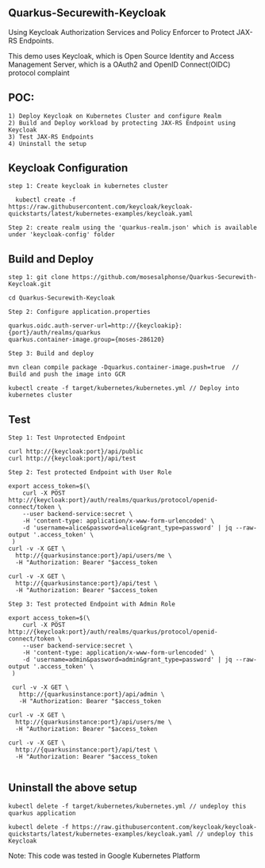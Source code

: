 ## Quarkus-Securewith-Keycloak
Using Keycloak Authorization Services and Policy Enforcer to Protect JAX-RS Endpoints.

This demo uses Keycloak, which is Open Source Identity and Access Management Server, which is a OAuth2 and OpenID Connect(OIDC) protocol complaint

## POC:

```
1) Deploy Keycloak on Kubernetes Cluster and configure Realm
2) Build and Deploy workload by protecting JAX-RS Endpoint using Keycloak
3) Test JAX-RS Endpoints
4) Uninstall the setup
```

## Keycloak Configuration

```
step 1: Create keycloak in kubernetes cluster
  
  kubectl create -f https://raw.githubusercontent.com/keycloak/keycloak-quickstarts/latest/kubernetes-examples/keycloak.yaml

Step 2: create realm using the 'quarkus-realm.json' which is available under 'keycloak-config' folder
```

## Build and Deploy

```
step 1: git clone https://github.com/mosesalphonse/Quarkus-Securewith-Keycloak.git

cd Quarkus-Securewith-Keycloak

Step 2: Configure application.properties

quarkus.oidc.auth-server-url=http://{keycloakip}:{port}/auth/realms/quarkus
quarkus.container-image.group={moses-286120}

Step 3: Build and deploy

mvn clean compile package -Dquarkus.container-image.push=true  // Build and push the image into GCR

kubectl create -f target/kubernetes/kubernetes.yml // Deploy into kubernetes cluster

```

## Test

```
Step 1: Test Unprotected Endpoint

curl http://{keycloak:port}/api/public
curl http://{keycloak:port}/api/test

Step 2: Test protected Endpoint with User Role

export access_token=$(\
    curl -X POST http://{keycloak:port}/auth/realms/quarkus/protocol/openid-connect/token \
    --user backend-service:secret \
    -H 'content-type: application/x-www-form-urlencoded' \
    -d 'username=alice&password=alice&grant_type=password' | jq --raw-output '.access_token' \
 )
curl -v -X GET \
  http://{quarkusinstance:port}/api/users/me \
  -H "Authorization: Bearer "$access_token

curl -v -X GET \
  http://{quarkusinstance:port}/api/test \
  -H "Authorization: Bearer "$access_token

Step 3: Test protected Endpoint with Admin Role

export access_token=$(\
    curl -X POST http://{keycloak:port}/auth/realms/quarkus/protocol/openid-connect/token \
    --user backend-service:secret \
    -H 'content-type: application/x-www-form-urlencoded' \
    -d 'username=admin&password=admin&grant_type=password' | jq --raw-output '.access_token' \
 )
 
 curl -v -X GET \
   http://{quarkusinstance:port}/api/admin \
   -H "Authorization: Bearer "$access_token

curl -v -X GET \
  http://{quarkusinstance:port}/api/users/me \
  -H "Authorization: Bearer "$access_token

curl -v -X GET \
  http://{quarkusinstance:port}/api/test \
  -H "Authorization: Bearer "$access_token
  
```
## Uninstall the above setup

```
kubectl delete -f target/kubernetes/kubernetes.yml // undeploy this quarkus application

kubectl delete -f https://raw.githubusercontent.com/keycloak/keycloak-quickstarts/latest/kubernetes-examples/keycloak.yaml // undeploy this Keycloak
```

Note: This code was tested in Google Kubernetes Platform
